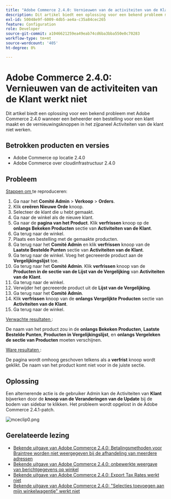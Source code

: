 ```yaml
---
title: "Adobe Commerce 2.4.0: Vernieuwen van de activiteiten van de Klant werkt niet"
description: Dit artikel biedt een oplossing voor een bekend probleem met Adobe Commerce 2.4.0 wanneer een beheerder een bestelling voor een klant maakt en de vernieuwingsknoppen in het zijpaneel Activiteiten van de klant niet werken.
exl-id: 50048e9f-6009-4db5-ae4a-c35a84cec265
feature: Configuration
role: Developer
source-git-commit: a1046621259ea49eab74cd6ba3bba550e0c70283
workflow-type: tm+mt
source-wordcount: '405'
ht-degree: 0%

---
```


# Adobe Commerce 2.4.0: Vernieuwen van de activiteiten van de Klant werkt niet

Dit artikel biedt een oplossing voor een bekend probleem met Adobe Commerce 2.4.0 wanneer een beheerder een bestelling voor een klant maakt en de vernieuwingsknoppen in het zijpaneel Activiteiten van de klant niet werken.

## Betrokken producten en versies

* Adobe Commerce op locatie 2.4.0
* Adobe Commerce over cloudinfrastructuur 2.4.0

## Probleem

<u> Stappen om </u> te reproduceren:

1. Ga naar het **Comité Admin** > **Verkoop** > **Orders**.
1. Klik **creëren Nieuwe Orde** knoop.
1. Selecteer de klant die u hebt gemaakt.
1. Ga naar de winkel als de nieuwe klant.
1. Ga naar de **pagina van het Product**. Klik **verfrissen** knoop op de **onlangs Bekeken Producten** sectie van **Activiteiten van de Klant**.
1. Ga terug naar de winkel.
1. Plaats een bestelling met de gemaakte producten.
1. Ga terug naar het **Comité Admin** en klik **verfrissen** knoop van de **Laatste Bestelde Punten** sectie van **Activiteiten van de Klant**.
1. Ga terug naar de winkel. Voeg het gecreeerde product aan de **Vergelijkingslijst** toe.
1. Ga terug naar het **Comité Admin**. Klik **verfrissen** knoop van de **Producten in de sectie van de Lijst van de Vergelijking** van **Activiteiten van de Klant**.
1. Ga terug naar de winkel.
1. Verwijder het gecreeerde product uit de **Lijst van de Vergelijking**.
1. Ga terug naar het **Comité Admin**.
1. Klik **verfrissen** knoop van de **onlangs Vergelijkte Producten** sectie van **Activiteiten van de Klant**.
1. Ga terug naar de winkel.

<u> Verwachte resultaten </u>:

De naam van het product zou in de **onlangs Bekeken Producten**, **Laatste Bestelde Punten**, **Producten in Vergelijkingslijst**, en **onlangs Vergeleken de sectie van Producten** moeten verschijnen.

<u> Ware resultaten </u>:

De pagina wordt omhoog geschoven telkens als a **verfrist** knoop wordt geklikt. De naam van het product komt niet voor in de juiste sectie.

## Oplossing

Een alternerende actie is de gebruiker Admin kan de Activiteiten van **Klant** bijwerken door de **knoop van de Veranderingen van de Update** bij de bodem van sidebar te klikken. Het probleem wordt opgelost in de Adobe Commerce 2.4.1-patch.

![ mceclip0.png ](assets/mceclip0.png)

## Gerelateerde lezing

* [Bekende uitgave van Adobe Commerce 2.4.0: Betalingsmethoden voor Braintree worden niet weergegeven bij de afhandeling van meerdere adressen](/help/troubleshooting/payments/magento-2-4-0-braintree-not-in-multiple-addresses-checkout.md)
* [Bekende uitgave van Adobe Commerce 2.4.0: onbewerkte weergave van berichtgegevens op winkel](/help/troubleshooting/storefront/magento-2-4-0-issue-storefront-raw-message-data-display.md)
* [Bekende uitgave van Adobe Commerce 2.4.0: Export Tax Rates werkt niet](/help/troubleshooting/miscellaneous/magento-2-4-0-known-issue-export-tax-rates-does-not-work.md)
* [Bekende uitgave van Adobe Commerce 2.4.0: &quot;Selecties toevoegen aan mijn winkelwagentje&quot; werkt niet](/help/troubleshooting/miscellaneous/magento-2-4-0-add-selections-to-my-cart-does-not-work.md)
